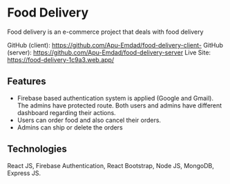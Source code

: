 # Food Delivery

Food delivery is an e-commerce project that deals with food delivery

GitHub (client): https://github.com/Apu-Emdad/food-delivery-client-
GitHub (server): https://github.com/Apu-Emdad/food-delivery-server
Live Site: https://food-delivery-1c9a3.web.app/

## Features

- Firebase based authentication system is applied (Google and Gmail). The admins have protected route. Both users and admins have different dashboard regarding their actions.
- Users can order food and also cancel their orders.
- Admins can ship or delete the orders

## Technologies

React JS, Firebase Authentication, React Bootstrap, Node JS, MongoDB, Express JS.
